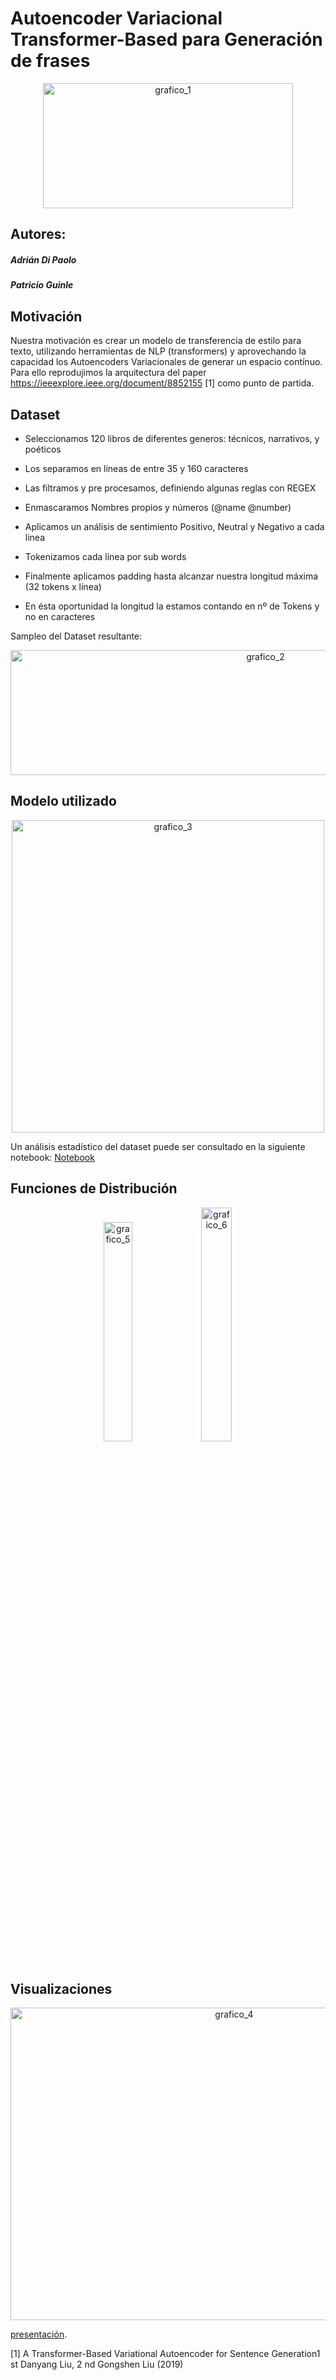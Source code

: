 # Autoencoder Variacional Transformer-Based para Generación de frases

<p align="center">
  <img src="https://github.com/Adrok24/Proyecto-T-VAE/blob/branch_3/images/transformer.jpg?raw=true" alt="grafico_1" width="400" height="200"/>
</p>

## Autores:
##### Adrián Di Paolo
##### Patricio Guinle

## Motivación 


Nuestra motivación es crear un modelo de transferencia de estilo para texto, utilizando herramientas de NLP (transformers) y aprovechando la capacidad los Autoencoders Variacionales de generar un espacio contínuo. Para ello reprodujimos la arquitectura del paper https://ieeexplore.ieee.org/document/8852155 [1] como punto de partida.


## Dataset

* Seleccionamos 120 libros de diferentes generos: técnicos, narrativos, y poéticos

* Los separamos en líneas de entre 35 y 160 caracteres

* Las filtramos y pre procesamos, definiendo algunas reglas con REGEX

* Enmascaramos Nombres propios y números (@name @number)

* Aplicamos un análisis de sentimiento Positivo, Neutral y Negativo a cada linea

* Tokenizamos cada línea por sub words

* Finalmente aplicamos padding hasta alcanzar nuestra longitud máxima (32 tokens x línea)

* En ésta oportunidad la longitud la estamos contando en nº de Tokens y no en caracteres

Sampleo del Dataset resultante:


<p align="center">
  <img src="https://github.com/Adrok24/Proyecto-T-VAE/blob/branch_3/images/dataset.png?raw=true" alt="grafico_2" width="800" height="200"/>
</p>

## Modelo utilizado

<p align="center">
  <img src="https://github.com/Adrok24/Proyecto-T-VAE/blob/branch_3/images/model.png?raw=true" alt="grafico_3" width="500" height="500"/>
</p>

Un análisis estadístico del dataset puede ser consultado en la siguiente notebook: [Notebook](https://github.com/Adrok24/classification-of-plant-diseases/blob/first_version/Estadistica.ipynb)

## Funciones de Distribución

<p align="center">
  <img src="https://github.com/Adrok24/Proyecto-T-VAE/blob/branch_3/images/normal_distribution.jpg?raw=true" alt="grafico_5" width="30%"/>
  <img src="https://github.com/Adrok24/Proyecto-T-VAE/blob/branch_3/images/von_mises_fisher.png?raw=true" alt="grafico_6" width="31%"/>
</p>


## Visualizaciones

<p align="center">
  <img src="https://github.com/Adrok24/Proyecto-T-VAE/blob/branch_3/images/latent_space_long.png?raw=true" alt="grafico_4" width="700" height="500"/>
</p>




 [presentación](https://github.com/Adrok24/classification-of-plant-diseases/blob/first_version/presentacion/Presentacion.pptx).


<a id="1">[1]</a> A Transformer-Based Variational Autoencoder for Sentence Generation1 st Danyang Liu, 2 nd Gongshen Liu (2019)




